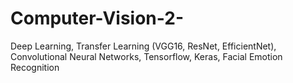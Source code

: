 # Computer-Vision-2-
Deep Learning, Transfer Learning (VGG16, ResNet, EfficientNet), Convolutional Neural Networks, Tensorflow, Keras, Facial Emotion Recognition
